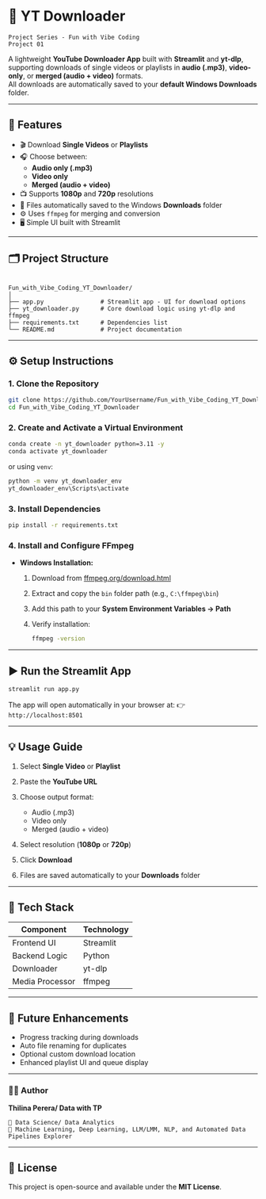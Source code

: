 
# 🎵 YT Downloader
```
Project Series - Fun with Vibe Coding
Project 01 
```
A lightweight **YouTube Downloader App** built with **Streamlit** and **yt-dlp**, supporting downloads of single videos or playlists in **audio (.mp3)**, **video-only**, or **merged (audio + video)** formats.  
All downloads are automatically saved to your **default Windows Downloads** folder.

---

## 🧩 Features

- 🎬 Download **Single Videos** or **Playlists**
- 🎧 Choose between:
  - **Audio only (.mp3)**
  - **Video only**
  - **Merged (audio + video)**
- 📺 Supports **1080p** and **720p** resolutions
- 💾 Files automatically saved to the Windows **Downloads** folder
- ⚙️ Uses `ffmpeg` for merging and conversion
- 🖥️ Simple UI built with Streamlit

---

## 🗂️ Project Structure

```

Fun_with_Vibe_Coding_YT_Downloader/
│
├── app.py                # Streamlit app - UI for download options
├── yt_downloader.py      # Core download logic using yt-dlp and ffmpeg
├── requirements.txt      # Dependencies list
└── README.md             # Project documentation

````

---

## ⚙️ Setup Instructions

### 1. Clone the Repository
```bash
git clone https://github.com/YourUsername/Fun_with_Vibe_Coding_YT_Downloader.git
cd Fun_with_Vibe_Coding_YT_Downloader
````

### 2. Create and Activate a Virtual Environment

```bash
conda create -n yt_downloader python=3.11 -y
conda activate yt_downloader
```

or using `venv`:

```bash
python -m venv yt_downloader_env
yt_downloader_env\Scripts\activate
```

### 3. Install Dependencies

```bash
pip install -r requirements.txt
```

### 4. Install and Configure FFmpeg

* **Windows Installation:**

  1. Download from [ffmpeg.org/download.html](https://ffmpeg.org/download.html#build-windows)
  2. Extract and copy the `bin` folder path (e.g., `C:\ffmpeg\bin`)
  3. Add this path to your **System Environment Variables → Path**
  4. Verify installation:

     ```bash
     ffmpeg -version
     ```

---

## ▶️ Run the Streamlit App

```bash
streamlit run app.py
```

The app will open automatically in your browser at:
👉 `http://localhost:8501`

---

## 💡 Usage Guide

1. Select **Single Video** or **Playlist**
2. Paste the **YouTube URL**
3. Choose output format:

   * Audio (.mp3)
   * Video only
   * Merged (audio + video)
4. Select resolution (**1080p** or **720p**)
5. Click **Download**
6. Files are saved automatically to your **Downloads** folder

---

## 🧰 Tech Stack

| Component       | Technology |
| --------------- | ---------- |
| Frontend UI     | Streamlit  |
| Backend Logic   | Python     |
| Downloader      | yt-dlp     |
| Media Processor | ffmpeg     |

---

## 🚀 Future Enhancements

* Progress tracking during downloads
* Auto file renaming for duplicates
* Optional custom download location
* Enhanced playlist UI and queue display

---


### 👨‍💻 Author
**Thilina Perera/ Data with TP**
```
📌 Data Science/ Data Analytics
📌 Machine Learning, Deep Learning, LLM/LMM, NLP, and Automated Data Pipelines Explorer
``` 
---

## 📄 License

This project is open-source and available under the **MIT License**.